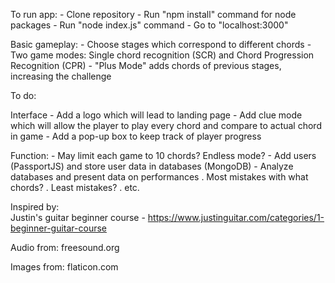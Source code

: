 To run app:
    - Clone repository
    - Run "npm install" command for node packages
    - Run "node index.js" command
    - Go to "localhost:3000"

Basic gameplay:
    - Choose stages which correspond to different chords
    - Two game modes: Single chord recognition (SCR) and Chord Progression Recognition (CPR)
    - "Plus Mode" adds chords of previous stages, increasing the challenge

To do: 

Interface
    - Add a logo which will lead to landing page
    - Add clue mode which will allow the player to play every chord and compare to actual chord in game
    - Add a pop-up box to keep track of player progress 

Function:
    - May limit each game to 10 chords? Endless mode?
    - Add users (PassportJS) and store user data in databases (MongoDB)
    - Analyze databases and present data on performances
            . Most mistakes with what chords?
            . Least mistakes?
            . etc.

Inspired by:   
Justin's guitar beginner course - https://www.justinguitar.com/categories/1-beginner-guitar-course

Audio from: freesound.org

Images from: flaticon.com